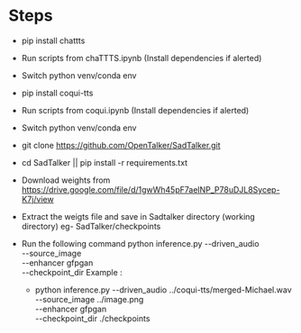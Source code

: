 # Steps

- pip install chattts
- Run scripts from chaTTTS.ipynb (Install dependencies if alerted)

- Switch python venv/conda env
- pip install coqui-tts
- Run scripts from coqui.ipynb (Install dependencies if alerted)


- Switch python venv/conda env
- git clone https://github.com/OpenTalker/SadTalker.git
- cd SadTalker || pip install -r requirements.txt
- Download weights from https://drive.google.com/file/d/1gwWh45pF7aelNP_P78uDJL8Sycep-K7j/view
- Extract the weigts file and save in Sadtalker directory (working directory) eg- SadTalker/checkpoints
- Run the following command
  python inference.py --driven_audio <sample-audio-file-path> \
                    --source_image <sample-image-file-path> \
                    --enhancer gfpgan \
                    --checkpoint_dir <checkpoints-dir>
  Example : 
  - python inference.py --driven_audio ../coqui-tts/merged-Michael.wav \
                    --source_image ../image.png \
                    --enhancer gfpgan \
                    --checkpoint_dir ./checkpoints 

